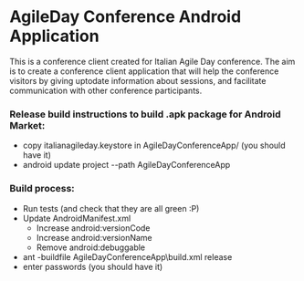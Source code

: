 AgileDay Conference Android Application 
=======================================

This is a conference client created for Italian Agile Day conference.
The aim is to create a conference client application that will help the 
conference visitors by giving uptodate information about sessions, 
and facilitate communication with other conference participants.

### Release build instructions to build .apk package for Android Market:

* copy italianagileday.keystore in AgileDayConferenceApp/ (you should have it)
* android update project --path AgileDayConferenceApp

### Build process:

* Run tests (and check that they are all green :P)
* Update AndroidManifest.xml
  * Increase android:versionCode
  * Increase android:versionName
  * Remove android:debuggable
* ant -buildfile AgileDayConferenceApp\build.xml release
* enter passwords (you should have it)
